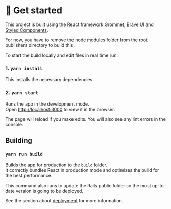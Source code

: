 # :wave: Get started

This project is built using the React framework [Grommet](https://v2.grommet.io), [Brave UI](https://github.com/brave/brave-ui) and [Styled Components](https://styled-components.com/docs/basics).

For now, you have to remove the node modules folder from the root publishers directory to build this.

To start the build locally and edit files in real time run:

### 1. `yarn install`

This installs the necessary dependencies.

### 2. `yarn start`

Runs the app in the development mode.<br>
Open [http://localhost:3000](http://localhost:3000) to view it in the browser.

The page will reload if you make edits. You will also see any lint errors in the console.

## Building

### `yarn run build`

Builds the app for production to the `build` folder.<br>
It correctly bundles React in production mode and optimizes the build for the best performance.

This command also runs to update the Rails public folder so the most up-to-date version is going to be deployed.

See the section about [deployment](https://facebook.github.io/create-react-app/docs/deployment) for more information.
